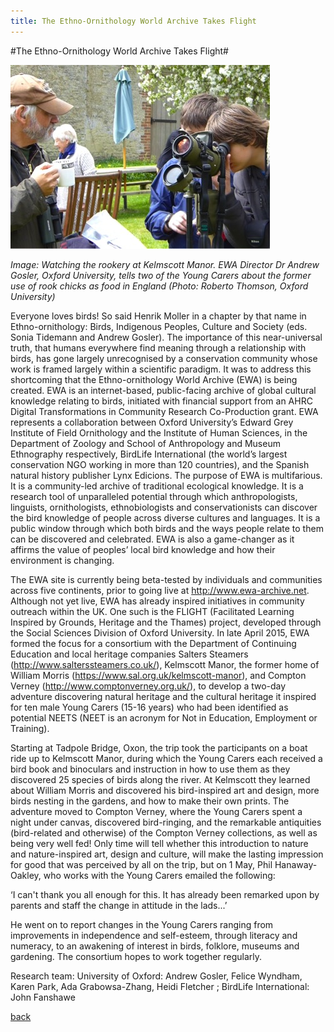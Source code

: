 ```yaml
---
title: The Ethno-Ornithology World Archive Takes Flight
---
```


#The Ethno-Ornithology World Archive Takes Flight#

![Image: Watching the rookery at Kelmscott Manor. EWA Director Dr Andrew Gosler, Oxford University, tells two of the Young Carers about the former use of rook chicks as food in England  (Photo: Roberto Thomson, Oxford University)](Images/22.jpg)

_Image: Watching the rookery at Kelmscott Manor. EWA Director Dr Andrew Gosler, Oxford University, tells two of the Young Carers about the former use of rook chicks as food in England  (Photo: Roberto Thomson, Oxford University)_

Everyone loves birds! So said Henrik Moller in a chapter by that name in Ethno-ornithology: Birds, Indigenous Peoples, Culture and Society (eds. Sonia Tidemann and Andrew Gosler). The importance of this near-universal truth, that humans everywhere find meaning through a relationship with birds, has gone largely unrecognised by a conservation community whose work is framed largely within a scientific paradigm. It was to address this shortcoming that the Ethno-ornithology World Archive (EWA) is being created. EWA is an internet-based, public-facing archive of global cultural knowledge relating to birds, initiated with financial support from an AHRC Digital Transformations in Community Research Co-Production grant. EWA represents a collaboration between Oxford University’s Edward Grey Institute of Field Ornithology and the Institute of Human Sciences, in the Department of Zoology and School of Anthropology and Museum Ethnography respectively, BirdLife International (the world’s largest conservation NGO working in more than 120 countries), and the Spanish natural history publisher Lynx Edicions. The purpose of EWA is multifarious. It is a community-led archive of traditional ecological knowledge. It is a research tool of unparalleled potential through which anthropologists, linguists, ornithologists, ethnobiologists and conservationists can discover the bird knowledge of people across diverse cultures and languages. It is a public window through which both birds and the ways people relate to them can be discovered and celebrated. EWA is also a game-changer as it affirms the value of peoples’ local bird knowledge and how their environment is changing.

The EWA site is currently being beta-tested by individuals and communities across five continents, prior to going live at http://www.ewa-archive.net. Although not yet live, EWA has already inspired initiatives in community outreach within the UK. One such is the FLIGHT (Facilitated Learning Inspired by Grounds, Heritage and the Thames) project, developed through the Social Sciences Division of Oxford University. In late April 2015, EWA formed the focus for a consortium with the Department of Continuing Education and local heritage companies Salters Steamers (http://www.salterssteamers.co.uk/), Kelmscott Manor, the former home of William Morris (https://www.sal.org.uk/kelmscott-manor), and Compton Verney (http://www.comptonverney.org.uk/), to develop a two-day adventure discovering natural heritage and the cultural heritage it inspired for ten male Young Carers (15-16 years) who had been identified as potential NEETS (NEET is an acronym for Not in Education, Employment or Training). 

Starting at Tadpole Bridge, Oxon, the trip took the participants on a boat ride up to Kelmscott Manor, during which the Young Carers each received a bird book and binoculars and instruction in how to use them as they discovered 25 species of birds along the river. At Kelmscott they learned about William Morris and discovered his bird-inspired art and design, more birds nesting in the gardens, and how to make their own prints. The adventure moved to Compton Verney, where the Young Carers spent a night under canvas, discovered bird-ringing, and the remarkable antiquities (bird-related and otherwise) of the Compton Verney collections, as well as being very well fed! Only time will tell whether this introduction to nature and nature-inspired art, design and culture, will make the lasting impression for good that was perceived by all on the trip, but on 1 May, Phil Hanaway-Oakley, who works with the Young Carers emailed the following:

‘I can't thank you all enough for this. It has already been remarked upon by parents and staff the change in attitude in the lads...’

He went on to report changes in the Young Carers ranging from improvements in independence and self-esteem, through literacy and numeracy, to an awakening of interest in birds, folklore, museums and gardening. The consortium hopes to work together regularly.

Research team: University of Oxford: Andrew Gosler, Felice Wyndham, Karen Park, Ada Grabowsa-Zhang, Heidi Fletcher ; BirdLife International: John Fanshawe

[back](./)